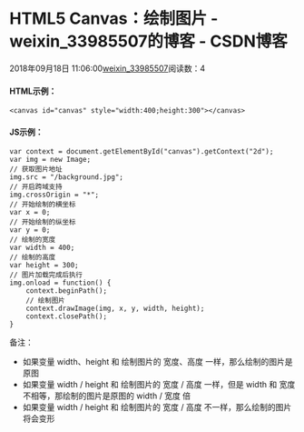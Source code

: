 # HTML5 Canvas：绘制图片 - weixin_33985507的博客 - CSDN博客
2018年09月18日 11:06:00[weixin_33985507](https://me.csdn.net/weixin_33985507)阅读数：4
#### HTML示例：
```
<canvas id="canvas" style="width:400;height:300"></canvas>
```
#### JS示例：
```
var context = document.getElementById("canvas").getContext("2d");
var img = new Image;
// 获取图片地址
img.src = "/background.jpg";
// 开启跨域支持
img.crossOrigin = "*";
// 开始绘制的横坐标
var x = 0;
// 开始绘制的纵坐标
var y = 0;
// 绘制的宽度
var width = 400;
// 绘制的高度
var height = 300;
// 图片加载完成后执行
img.onload = function() {
    context.beginPath();
    // 绘制图片
    context.drawImage(img, x, y, width, height);
    context.closePath();
}
```
> 
备注：
- 如果变量 width、height 和 绘制图片的 宽度、高度 一样，那么绘制的图片是原图
- 如果变量 width / height 和 绘制图片的 宽度 / 高度 一样，但是 width 和 宽度不相等，那绘制的图片是原图的 width / 宽度 倍
- 如果变量 width / height 和 绘制图片的 宽度 / 高度 不一样，那么绘制的图片将会变形
